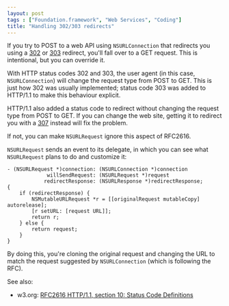 ```yaml
---
layout: post
tags : ["Foundation.framework", "Web Services", "Coding"]
title: "Handling 302/303 redirects"
---
```

If you try to POST to a web API using `NSURLConnection` that redirects you using a [302](http://www.w3.org/Protocols/rfc2616/rfc2616-sec10.html#sec10.3.3) or [303](http://www.w3.org/Protocols/rfc2616/rfc2616-sec10.html#sec10.3.4) redirect, you'll fall over to a GET request. This is intentional, but you can override it.

With HTTP status codes 302 and 303, the user agent (in this case, `NSURLConnection`) will change the request type from POST to GET. This is just how 302 was usually implemented; status code 303 was added to HTTP/1.1 to make this behaviour explicit.

HTTP/1.1 also added a status code to redirect without changing the request type from POST to GET. If you can change the web site, getting it to redirect you with a [307](http://www.w3.org/Protocols/rfc2616/rfc2616-sec10.html#sec10.3.8) instead will fix the problem.

If not, you can make `NSURLRequest` ignore this aspect of RFC2616.

`NSURLRequest` sends an event to its delegate, in which you can see what `NSURLRequest` plans to do and customize it:

    - (NSURLRequest *)connection: (NSURLConnection *)connection
                 willSendRequest: (NSURLRequest *)request
                redirectResponse: (NSURLResponse *)redirectResponse;
    {
        if (redirectResponse) {
            NSMutableURLRequest *r = [[originalRequest mutableCopy] autorelease];
            [r setURL: [request URL]];
            return r;
        } else {
            return request;
        }
    }

By doing this, you're cloning the original request and changing the URL to match the request suggested by `NSURLConnection` (which is following the RFC).

See also:

- w3.org: [RFC2616 HTTP/1.1, section 10: Status Code Definitions](http://www.w3.org/Protocols/rfc2616/rfc2616-sec10.html)